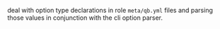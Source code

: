 deal with option type declarations in role `meta/qb.yml` files and parsing those values in conjunction with the cli option parser.
